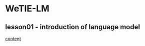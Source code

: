 # WeTIE-LM
## lesson01 - introduction of language model
[content](https://yeonhj0507.notion.site/NLP-2619de1547b6809eab10f2649210b901?source=copy_link)
